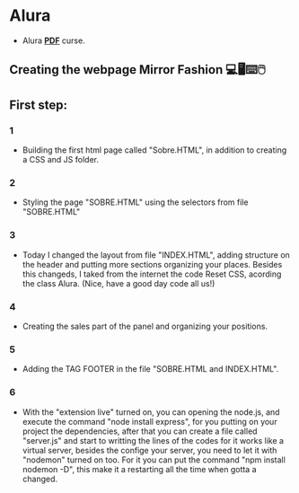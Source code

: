 # Alura 
- Alura <a href="https://www.academia.edu/16268685/Caelum_html_css_javascript_php" target="_blank">**PDF**</a> curse.


## Creating the webpage Mirror Fashion 💻🖥⌨🖱

## First step: 
 ### 1
 - Building the first html page called "Sobre.HTML", in addition to creating a CSS and JS folder.

 ### 2 
 - Styling the page "SOBRE.HTML" using the selectors from file "SOBRE.HTML"

 ### 3 
 - Today I changed the layout from file "INDEX.HTML", adding structure on the header and putting more sections organizing your places. Besides this changeds, I taked from the internet the code Reset CSS, acording the class Alura. (Nice, have a good day code all us!)

 ###  4 
 - Creating the sales part of the panel and organizing your positions.

 ###  5 
 - Adding the TAG FOOTER in the file "SOBRE.HTML and INDEX.HTML".

 ### 6 
 - With the "extension live" turned on, you can opening the node.js, and execute the command "node install express", for you putting on your project the dependencies, after that you can create a file called "server.js" and start to writting the lines of the codes for it works like a  virtual server, besides the confige your server, you need to let it  with "nodemon" turned on too. For it you can put the command "npm install nodemon -D", this make it a restarting all the time when gotta a changed.
